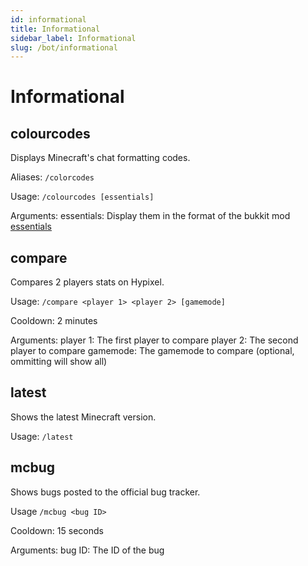 ```yaml
---
id: informational
title: Informational
sidebar_label: Informational
slug: /bot/informational
---
```


# Informational

## colourcodes
Displays Minecraft's chat formatting codes.

Aliases: `/colorcodes`

Usage: `/colourcodes [essentials]`

Arguments:
  essentials: Display them in the format of the bukkit mod [essentials](https://dev.bukkit.org/projects/essentials) 

## compare
Compares 2 players stats on Hypixel.

Usage: `/compare <player 1> <player 2> [gamemode]`

Cooldown: 2 minutes

Arguments:
  player 1: The first player to compare
  player 2: The second player to compare
  gamemode: The gamemode to compare (optional, ommitting will show all)
 
## latest
Shows the latest Minecraft version.

Usage: `/latest`

## mcbug
Shows bugs posted to the official bug tracker.

Usage `/mcbug <bug ID>`

Cooldown: 15 seconds

Arguments:
  bug ID: The ID of the bug
  

  
